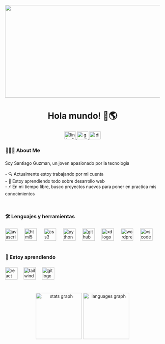 <div align="center">
  <img height="300" width="900" src="https://gifdb.com/images/high/chill-night-glitch-pixel-art-jyasefmidungcb3c.gif"  />
</div>

###

<h1 align="center">Hola mundo! 👋🌎</h1>

###

<div align="center">
  <a href="https://www.linkedin.com/in/daniel-santiago-guzman-coy-326b3321a?lipi=urn%3Ali%3Apage%3Ad_flagship3_profile_view_base_contact_details%3B9XzVOhwHSkWnm0oJKVTP2g%3D%3D" target="_blank">
    <img src="https://raw.githubusercontent.com/maurodesouza/profile-readme-generator/master/src/assets/icons/social/linkedin/default.svg" width="37" height="25" alt="linkedin logo"  />
  </a>
  <a href="mailto:guzmansantiago833@gmail.com?Subject=Hola%20Santiago,%20gusto%20en%20saludarte" target="_blank">
    <img src="https://raw.githubusercontent.com/maurodesouza/profile-readme-generator/master/src/assets/icons/social/gmail/default.svg" width="37" height="25" alt="gmail logo"  />
  </a>
  <a href="https://discordapp.com/users/407954159594242050" target="_blank">
    <img src="https://raw.githubusercontent.com/maurodesouza/profile-readme-generator/master/src/assets/icons/social/discord/default.svg" width="37" height="25" alt="discord logo"  />
  </a>
</div>

###

<h3 align="left">🧑🏻‍💻  About Me</h3>

###

<p align="left">Soy Santiago Guzman, un joven apasionado por la tecnologia<br><br>- 🔍 Actualmente estoy trabajando por mi cuenta<br>- 📖 Estoy aprendiendo todo sobre desarrollo web<br>- ⚡ En mi tiempo libre, busco proyectos nuevos para poner en practica mis conocimientos</p><br>

###

<!-- <img src="https://raw.githubusercontent.com/Santiagogc8/Santiagogc8/output/snake.svg" alt="Snake animation" /> -->

###

<h3 align="left">🛠️  Lenguajes y herramientas</h3>

###

<div align="left">
  <img src="https://cdn.jsdelivr.net/gh/devicons/devicon/icons/javascript/javascript-original.svg" height="40" alt="javascript logo"  />
  <img width="15" />
  <img src="https://cdn.jsdelivr.net/gh/devicons/devicon/icons/html5/html5-original.svg" height="40" alt="html5 logo"  />
  <img width="15" />
  <img src="https://cdn.jsdelivr.net/gh/devicons/devicon/icons/css3/css3-original.svg" height="40" alt="css3 logo"  />
  <img width="15" />
  <img src="https://cdn.jsdelivr.net/gh/devicons/devicon/icons/python/python-original.svg" height="40" alt="python logo"  />
  <img width="15" />
  <img src="https://cdn.jsdelivr.net/gh/devicons/devicon/icons/github/github-original.svg" height="40" alt="github logo"  />
  <img width="15" />
  <img src="https://cdn.jsdelivr.net/gh/devicons/devicon/icons/xd/xd-plain.svg" height="40" alt="xd logo"  />
  <img width="15" />
  <img src="https://cdn.jsdelivr.net/gh/devicons/devicon/icons/wordpress/wordpress-plain.svg" height="40" alt="wordpress logo"  />
  <img width="15" />
  <img src="https://cdn.jsdelivr.net/gh/devicons/devicon/icons/vscode/vscode-original.svg" height="40" alt="vscode logo"  />
</div> <br>

###

<h3 align="left">📒  Estoy aprendiendo</h3>

###

<div align="left">
  <img src="https://cdn.jsdelivr.net/gh/devicons/devicon/icons/react/react-original.svg" height="40" alt="react logo"  />
  <img width="12" />
  <img src="https://cdn.jsdelivr.net/gh/devicons/devicon/icons/tailwindcss/tailwindcss-original-wordmark.svg" height="40" alt="tailwindcss logo"  />
  <img width="12" />
  <img src="https://cdn.jsdelivr.net/gh/devicons/devicon/icons/git/git-original.svg" height="40" alt="git logo"  />
</div> <br>

###

<div align="center">
  <img src="https://github-readme-stats.vercel.app/api?username=Santiagogc8&hide_title=false&hide_rank=true&show_icons=true&include_all_commits=true&count_private=true&disable_animations=false&theme=dracula&locale=en&hide_border=false&order=1" height="150" alt="stats graph"  />
  <img src="https://github-readme-stats.vercel.app/api/top-langs?username=Santiagogc8&locale=en&hide_title=false&layout=compact&card_width=320&langs_count=5&theme=dracula&hide_border=true&order=2" height="150" alt="languages graph"  />
</div>

###
